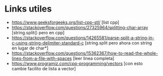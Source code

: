 # Links utiles

- https://www.geeksforgeeks.org/list-cpp-stl/ [list cpp]
- https://stackoverflow.com/questions/27325964/splitting-char-array [string.split() pero en cpp]
- https://stackoverflow.com/questions/14265581/parse-split-a-string-in-c-using-string-delimiter-standard-c [string.split pero ahora con string en lugar de char*]
- https://stackoverflow.com/questions/15362367/how-to-read-the-whole-lines-from-a-file-with-spaces [leer linea completa]
- https://www.programiz.com/cpp-programming/vectors [con esto cambie facilito de lista a vector]